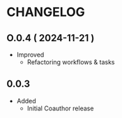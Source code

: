 # CHANGELOG
<!-- start changelog -->

## O.0.4 ( 2024-11-21 )

- Improved
  - Refactoring workflows & tasks

## 0.0.3

- Added
  - Initial Coauthor release
<!-- end changelog -->